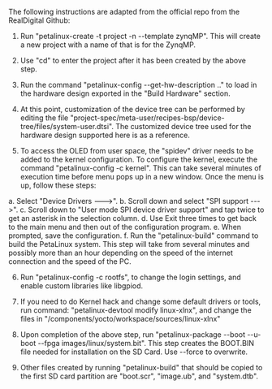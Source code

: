 The following instructions are adapted from the official repo from the RealDigital Github:

1. Run "petalinux-create -t project -n <name for project> --template zynqMP". This will create a new project with a name of that is for the ZynqMP.

2. Use "cd" to enter the project after it has been created by the above step.

3. Run the command "petalinux-config --get-hw-description .." to load in the hardware design exported in the "Build Hardware" section.

4. At this point, customization of the device tree can be performed by editing the file "project-spec/meta-user/recipes-bsp/device-tree/files/system-user.dtsi". The customized device tree used for the hardware design supported here is as a reference.

5. To access the OLED from user space, the "spidev" driver needs to be added to the kernel configuration. To configure the kernel, execute the command "petalinux-config -c kernel". This can take several minutes of execution time before menu pops up in a new window. Once the menu is up, follow these steps:

  a. Select "Device Drivers --->".
  b. Scroll down and select "SPI support --->".
  c. Scroll down to "User mode SPI device driver support" and tap twice to get an asterisk in the selection column.
  d. Use Exit three times to get back to the main menu and then out of the configuration program.
  e. When prompted, save the configuration.
  f. Run the "petalinux-build" command to build the PetaLinux system. This step will take from several minutes and possibly more than an hour depending on the speed of the internet connection and the speed of the PC.

6. Run "petalinux-config -c rootfs", to change the login settings, and enable custom libraries like libgpiod.

7. If you need to do Kernel hack and change some default drivers or tools, run command: "petalinux-devtool modify linux-xlnx", and change the files in "<your-petalinux-project>/components/yocto/workspace/sources/linux-xlnx" 

8. Upon completion of the above step, run "petalinux-package --boot --u-boot --fpga images/linux/system.bit". This step creates the BOOT.BIN file needed for installation on the SD Card. Use --force to overwrite.

9. Other files created by running "petalinux-build" that should be copied to the first SD card partition are "boot.scr", "image.ub", and "system.dtb".
